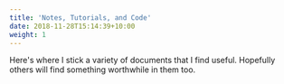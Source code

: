 ```yaml
---
title: 'Notes, Tutorials, and Code'
date: 2018-11-28T15:14:39+10:00
weight: 1
---
```


Here's where I stick a variety of documents that I find useful. Hopefully others will find something worthwhile in them too.
